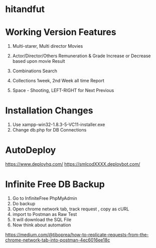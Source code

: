 # hitandfut
Working Version Features
=========================================================
1. Multi-starer, Multi director Movies

2. Actor/Director/Others Remuneration & Grade Increase or Decrease based upon movie Result

3. Combinations Search

4. Collections 1week, 2nd Week all time Report

5. Space - Shooting, LEFT-RIGHT for Next Previous


Installation Changes
======================================
1. Use xampp-win32-1.8.3-5-VC11-installer.exe
2. Change db.php for DB Connections 




AutoDeploy
======================================
https://www.deployhq.com/
https://smlcodXXXX.deploybot.com/



Infinite Free DB Backup
======================================
1. Go to InfiniteFree PhpMyAdmin
2. Do backup
3. Open chrome network tab, track request , copy as cURL
4. import to Postman as Raw Test
5. It will download the SQL File
6. Now think about automation

https://medium.com/@tiboprea/how-to-replicate-requests-from-the-chrome-network-tab-into-postman-4ec6016ee18c

